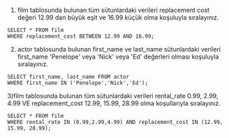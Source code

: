 1) film tablosunda bulunan tüm sütunlardaki verileri replacement cost değeri 12.99 dan büyük eşit ve 16.99 küçük olma koşuluyla sıralayınız.
```
SELECT * FROM film 
WHERE replacement_cost BETWEEN 12.99 AND 16.99;
```
2) actor tablosunda bulunan first_name ve last_name sütunlardaki verileri first_name 'Penelope' veya 'Nick' veya 'Ed' değerleri olması koşuluyla sıralayınız. 
```
SELECT first_name, last_name FROM actor 
WHERE first_name IN ('Penelope','Nick','Ed');
```
3)film tablosunda bulunan tüm sütunlardaki verileri rental_rate 0.99, 2.99, 4.99 VE replacement_cost 12.99, 15.99, 28.99 olma koşullarıyla sıralayınız. 
```
SELECT * FROM film
WHERE rental_rate IN (0.99,2.99,4.99) AND replacement_cost IN (12.99, 15.99, 28.99);
```
